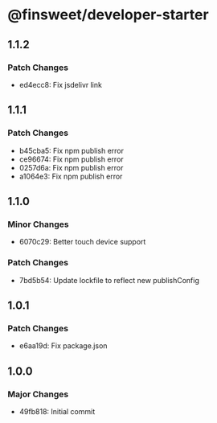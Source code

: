 # @finsweet/developer-starter

## 1.1.2

### Patch Changes

- ed4ecc8: Fix jsdelivr link

## 1.1.1

### Patch Changes

- b45cba5: Fix npm publish error
- ce96674: Fix npm publish error
- 0257d6a: Fix npm publish error
- a1064e3: Fix npm publish error

## 1.1.0

### Minor Changes

- 6070c29: Better touch device support

### Patch Changes

- 7bd5b54: Update lockfile to reflect new publishConfig

## 1.0.1

### Patch Changes

- e6aa19d: Fix package.json

## 1.0.0

### Major Changes

- 49fb818: Initial commit
